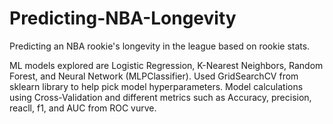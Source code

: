 # Predicting-NBA-Longevity
Predicting an NBA rookie's longevity in the league based on rookie stats. 

ML models explored are Logistic Regression, K-Nearest Neighbors, Random Forest, and Neural Network (MLPClassifier). Used GridSearchCV from sklearn library to help pick model hyperparameters. Model calculations using Cross-Validation and different metrics such as Accuracy, precision, reacll, f1, and AUC from ROC vurve.
